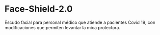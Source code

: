 # Face-Shield-2.0
Escudo facial para personal médico que atiende a pacientes Covid 19, con modificaciones que permiten levantar la mica protectora.
